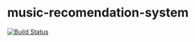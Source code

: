 # music-recomendation-system

[![Build Status](https://travis-ci.org/terancet/music-recomendation-system.svg?branch=master)](https://travis-ci.org/terancet/music-recomendation-system)
